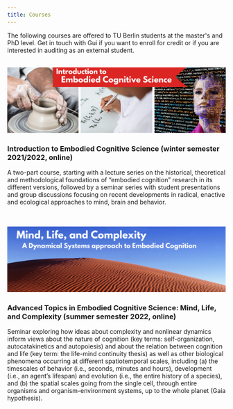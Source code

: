 ```yaml
---
title: Courses
---
```


The following courses are offered to TU Berlin students at the master's and PhD level. Get in touch with Gui if you want to enroll for credit or if you are interested in auditing as an external student. 
<br>
<br>

<img src="/TU-embodied-cogsci.png" title="Intro to Embodied CogSci course logo" alt="Intro to Embodied CogSci course logo" />

### Introduction to Embodied Cognitive Science (winter semester 2021/2022, online) ###
A two-part course, starting with a lecture series on the historical, theoretical and methodological foundations of “embodied cognition” research in its different versions, followed by a seminar series with student presentations and group discussions focusing on recent developments in radical, enactive and ecological approaches to mind, brain and behavior.
<br>
<br>
<br>



<img src="/course-TU-mind-life-complexity.png" title="Mind, Life, and Complexity course logo" alt="Mind, Life, and Complexity course logo" />

### Advanced Topics in Embodied Cognitive Science: Mind, Life, and Complexity (summer semester 2022, online) ###
Seminar exploring how ideas about complexity and nonlinear dynamics inform views about the nature of cognition (key terms: self-organization, autocatakinetics and autopoiesis) and about the relation between cognition and life (key term: the life-mind continuity thesis) as well as other biological phenomena occurring at different spatiotemporal scales, including (a) the timescales of behavior (i.e., seconds, minutes and hours), development (i.e., an agent’s lifespan) and evolution (i.e., the entire history of a species), and (b) the spatial scales going from the single cell, through entire organisms and organism-environment systems, up to the whole planet (Gaia hypothesis).

